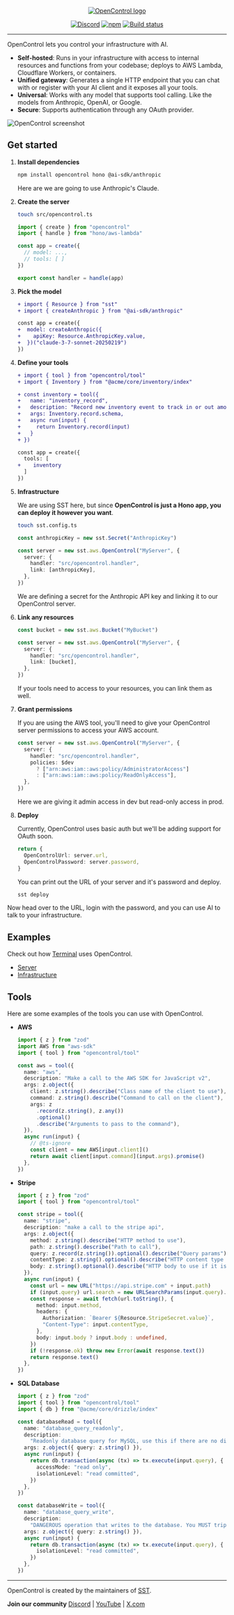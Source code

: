 <p align="center">
  <a href="/">
    <picture>
      <source srcset="https://raw.githubusercontent.com/toolbeam/identity/main/opencontrol/logo-dark.svg" media="(prefers-color-scheme: dark)">
      <source srcset="https://raw.githubusercontent.com/toolbeam/identity/main/opencontrol/logo-light.svg" media="(prefers-color-scheme: light)">
      <img src="https://raw.githubusercontent.com/toolbeam/identity/main/opencontrol/logo-light.svg" alt="OpenControl logo">
    </picture>
  </a>
</p>
<p align="center">
  <a href="https://sst.dev/discord"><img alt="Discord" src="https://img.shields.io/discord/983865673656705025?style=flat-square&label=Discord" /></a>
  <a href="https://www.npmjs.com/package/opencontrol"><img alt="npm" src="https://img.shields.io/npm/v/opencontrol?style=flat-square" /></a>
  <a href="https://github.com/toolbeam/opencontrol/actions/workflows/release.yml"><img alt="Build status" src="https://img.shields.io/github/actions/workflow/status/toolbeam/opencontrol/release.yml?style=flat-square&branch=master" /></a>
</p>

---

OpenControl lets you control your infrastructure with AI.

- **Self-hosted**: Runs in your infrastructure with access to internal resources and functions from your codebase; deploys to AWS Lambda, Cloudflare Workers, or containers.
- **Unified gateway**: Generates a single HTTP endpoint that you can chat with or register with your AI client and it exposes all your tools.
- **Universal**: Works with any model that supports tool calling. Like the models from Anthropic, OpenAI, or Google.
- **Secure**: Supports authentication through any OAuth provider.

![OpenControl screenshot](www/src/assets/screenshot.png)

## Get started

1. **Install dependencies**

   ```bash
   npm install opencontrol hono @ai-sdk/anthropic
   ```

   Here are we are going to use Anthropic's Claude.

2. **Create the server**

   ```bash
   touch src/opencontrol.ts
   ```

   ```ts title=src/opencontrol.ts
   import { create } from "opencontrol"
   import { handle } from "hono/aws-lambda"

   const app = create({
     // model: ...,
     // tools: [ ]
   })

   export const handler = handle(app)
   ```

3. **Pick the model**

   ```diff lang=ts title=src/opencontrol.ts
   + import { Resource } from "sst"
   + import { createAnthropic } from "@ai-sdk/anthropic"

   const app = create({
   +  model: createAnthropic({
   +    apiKey: Resource.AnthropicKey.value,
   +  })("claude-3-7-sonnet-20250219")
   })
   ```

4. **Define your tools**

   ```diff lang=ts title=src/opencontrol.ts
   + import { tool } from "opencontrol/tool"
   + import { Inventory } from "@acme/core/inventory/index"

   + const inventory = tool({
   +   name: "inventory_record",
   +   description: "Record new inventory event to track in or out amounts",
   +   args: Inventory.record.schema,
   +   async run(input) {
   +     return Inventory.record(input)
   +   }
   + })

   const app = create({
     tools: [
   +    inventory
     ]
   })
   ```

5. **Infrastructure**

   We are using SST here, but since **OpenControl is just a Hono app, you can deploy it however you want**.

   ```bash
   touch sst.config.ts
   ```

   ```ts title="sst.config.ts" {1,6}
   const anthropicKey = new sst.Secret("AnthropicKey")

   const server = new sst.aws.OpenControl("MyServer", {
     server: {
       handler: "src/opencontrol.handler",
       link: [anthropicKey],
     },
   })
   ```

   We are defining a secret for the Anthropic API key and linking it to our OpenControl server.

6. **Link any resources**

   ```ts title="sst.config.ts" {6}
   const bucket = new sst.aws.Bucket("MyBucket")

   const server = new sst.aws.OpenControl("MyServer", {
     server: {
       handler: "src/opencontrol.handler",
       link: [bucket],
     },
   })
   ```

   If your tools need to access to your resources, you can link them as well.

7. **Grant permissions**

   If you are using the AWS tool, you'll need to give your OpenControl server permissions to access your AWS account.

   ```ts title="sst.config.ts" {4-6}
   const server = new sst.aws.OpenControl("MyServer", {
     server: {
       handler: "src/opencontrol.handler",
       policies: $dev
         ? ["arn:aws:iam::aws:policy/AdministratorAccess"]
         : ["arn:aws:iam::aws:policy/ReadOnlyAccess"],
     },
   })
   ```

   Here we are giving it admin access in dev but read-only access in prod.

8. **Deploy**

   Currently, OpenControl uses basic auth but we'll be adding support for OAuth soon.

   ```ts title="sst.config.ts"
   return {
     OpenControlUrl: server.url,
     OpenControlPassword: server.password,
   }
   ```

   You can print out the URL of your server and it's password and deploy.

   ```bash
   sst deploy
   ```

Now head over to the URL, login with the password, and you can use AI to talk to your infrastructure.

## Examples

Check out how [Terminal](https://www.terminal.shop/) uses OpenControl.

- [Server](https://github.com/terminaldotshop/terminal/blob/dev/packages/functions/src/opencontrol.ts)
- [Infrastructure](https://github.com/terminaldotshop/terminal/blob/dev/infra/opencontrol.ts)

## Tools

Here are some examples of the tools you can use with OpenControl.

- **AWS**

  ```ts title=src/opencontrol.ts
  import { z } from "zod"
  import AWS from "aws-sdk"
  import { tool } from "opencontrol/tool"

  const aws = tool({
    name: "aws",
    description: "Make a call to the AWS SDK for JavaScript v2",
    args: z.object({
      client: z.string().describe("Class name of the client to use"),
      command: z.string().describe("Command to call on the client"),
      args: z
        .record(z.string(), z.any())
        .optional()
        .describe("Arguments to pass to the command"),
    }),
    async run(input) {
      // @ts-ignore
      const client = new AWS[input.client]()
      return await client[input.command](input.args).promise()
    },
  })
  ```

- **Stripe**

  ```ts title=src/opencontrol.ts
  import { z } from "zod"
  import { tool } from "opencontrol/tool"

  const stripe = tool({
    name: "stripe",
    description: "make a call to the stripe api",
    args: z.object({
      method: z.string().describe("HTTP method to use"),
      path: z.string().describe("Path to call"),
      query: z.record(z.string()).optional().describe("Query params"),
      contentType: z.string().optional().describe("HTTP content type to use"),
      body: z.string().optional().describe("HTTP body to use if it is not GET"),
    }),
    async run(input) {
      const url = new URL("https://api.stripe.com" + input.path)
      if (input.query) url.search = new URLSearchParams(input.query).toString()
      const response = await fetch(url.toString(), {
        method: input.method,
        headers: {
          Authorization: `Bearer ${Resource.StripeSecret.value}`,
          "Content-Type": input.contentType,
        },
        body: input.body ? input.body : undefined,
      })
      if (!response.ok) throw new Error(await response.text())
      return response.text()
    },
  })
  ```

- **SQL Database**

  ```ts title=src/opencontrol.ts
  import { z } from "zod"
  import { tool } from "opencontrol/tool"
  import { db } from "@acme/core/drizzle/index"

  const databaseRead = tool({
    name: "database_query_readonly",
    description:
      "Readonly database query for MySQL, use this if there are no direct tools",
    args: z.object({ query: z.string() }),
    async run(input) {
      return db.transaction(async (tx) => tx.execute(input.query), {
        accessMode: "read only",
        isolationLevel: "read committed",
      })
    },
  })

  const databaseWrite = tool({
    name: "database_query_write",
    description:
      "DANGEROUS operation that writes to the database. You MUST triple check with the user before using this tool - show them the query you are about to run.",
    args: z.object({ query: z.string() }),
    async run(input) {
      return db.transaction(async (tx) => tx.execute(input.query), {
        isolationLevel: "read committed",
      })
    },
  })
  ```

---

OpenControl is created by the maintainers of [SST](https://sst.dev).

**Join our community** [Discord](https://sst.dev/discord) | [YouTube](https://www.youtube.com/c/sst-dev) | [X.com](https://x.com/SST_dev)
